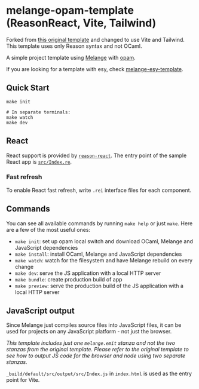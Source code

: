 # melange-opam-template (ReasonReact, Vite, Tailwind)

Forked from [this original template](https://github.com/melange-re/melange-opam-template) and changed to use Vite and Tailwind. This template uses only Reason syntax and not OCaml.

A simple project template using [Melange](https://github.com/melange-re/melange)
with [opam](https://opam.ocaml.org/).

If you are looking for a template with esy, check [melange-esy-template](https://github.com/melange-re/melange-esy-template).

## Quick Start

```shell
make init

# In separate terminals:
make watch
make dev
```

## React

React support is provided by [`reason-react`](https://github.com/reasonml/reason-react/). The entry point of the sample React app is [`src/Index.re`](src/Index.re).

### Fast refresh

To enable React fast refresh, write `.rei` interface files for each component.

## Commands

You can see all available commands by running `make help` or just `make`. Here
are a few of the most useful ones:

- `make init`: set up opam local switch and download OCaml, Melange and
  JavaScript dependencies
- `make install`: install OCaml, Melange and JavaScript dependencies
- `make watch`: watch for the filesystem and have Melange rebuild on every
  change
- `make dev`: serve the JS application with a local HTTP server
- `make bundle`: create production build of app
- `make preview`: serve the production build of the JS application with a local HTTP server

## JavaScript output

Since Melange just compiles source files into JavaScript files, it can be used
for projects on any JavaScript platform - not just the browser.

_This template includes just one `melange.emit` stanza and not the two stanzas from the original template. Please refer to the original template to see how to output JS code for the browser and node using two separate stanzas._

`_build/default/src/output/src/Index.js` in `index.html` is used as the entry point for Vite.
